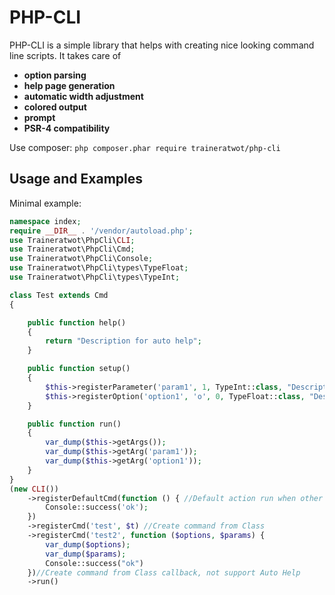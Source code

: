 # PHP-CLI

PHP-CLI is a simple library that helps with creating nice looking command line scripts.
It takes care of

- **option parsing**
- **help page generation**
- **automatic width adjustment**
- **colored output**
- **prompt**
- **PSR-4 compatibility**

Use composer:
```php composer.phar require traineratwot/php-cli```

## Usage and Examples

Minimal example:

```php
namespace index;
require __DIR__ . '/vendor/autoload.php';
use Traineratwot\PhpCli\CLI;
use Traineratwot\PhpCli\Cmd;
use Traineratwot\PhpCli\Console;
use Traineratwot\PhpCli\types\TypeFloat;
use Traineratwot\PhpCli\types\TypeInt;

class Test extends Cmd
{

	public function help()
	{
		return "Description for auto help";
	}

	public function setup()
	{
		$this->registerParameter('param1', 1, TypeInt::class, "Description for param1");// value after action
		$this->registerOption('option1', 'o', 0, TypeFloat::class, "Description for option1");//--option1=value,--option1 value,-o=value,-o value
	}

	public function run()
	{
		var_dump($this->getArgs());
		var_dump($this->getArg('param1'));
		var_dump($this->getArg('option1'));
	}
}
(new CLI())
	->registerDefaultCmd(function () { //Default action run when other command is not available
		Console::success('ok');
	})
	->registerCmd('test', $t) //Create command from Class
	->registerCmd('test2', function ($options, $params) {
		var_dump($options);
		var_dump($params);
		Console::success("ok")
	})//Create command from Class callback, not support Auto Help
	->run()
```
